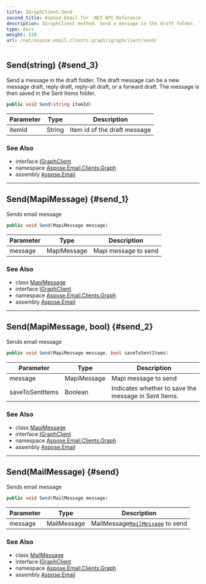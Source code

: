 ```yaml
---
title: IGraphClient.Send
second_title: Aspose.Email for .NET API Reference
description: IGraphClient method. Send a message in the draft folder. The draft message can be a new message draft reply draft replyall draft or a forward draft. The message is then saved in the Sent Items folder
type: docs
weight: 530
url: /net/aspose.email.clients.graph/igraphclient/send/
---
```

## Send(string) {#send_3}

Send a message in the draft folder. The draft message can be a new message draft, reply draft, reply-all draft, or a forward draft. The message is then saved in the Sent Items folder.

```csharp
public void Send(string itemId)
```

| Parameter | Type | Description |
| --- | --- | --- |
| itemId | String | Item id of the draft message |

### See Also

* interface [IGraphClient](../)
* namespace [Aspose.Email.Clients.Graph](../../igraphclient/)
* assembly [Aspose.Email](../../../)

---

## Send(MapiMessage) {#send_1}

Sends email message

```csharp
public void Send(MapiMessage message)
```

| Parameter | Type | Description |
| --- | --- | --- |
| message | MapiMessage | Mapi message to send |

### See Also

* class [MapiMessage](../../../aspose.email.mapi/mapimessage/)
* interface [IGraphClient](../)
* namespace [Aspose.Email.Clients.Graph](../../igraphclient/)
* assembly [Aspose.Email](../../../)

---

## Send(MapiMessage, bool) {#send_2}

Sends email message

```csharp
public void Send(MapiMessage message, bool saveToSentItems)
```

| Parameter | Type | Description |
| --- | --- | --- |
| message | MapiMessage | Mapi message to send |
| saveToSentItems | Boolean | Indicates whether to save the message in Sent Items. |

### See Also

* class [MapiMessage](../../../aspose.email.mapi/mapimessage/)
* interface [IGraphClient](../)
* namespace [Aspose.Email.Clients.Graph](../../igraphclient/)
* assembly [Aspose.Email](../../../)

---

## Send(MailMessage) {#send}

Sends email message

```csharp
public void Send(MailMessage message)
```

| Parameter | Type | Description |
| --- | --- | --- |
| message | MailMessage | MailMessage[`MailMessage`](../../../aspose.email/mailmessage/) to send |

### See Also

* class [MailMessage](../../../aspose.email/mailmessage/)
* interface [IGraphClient](../)
* namespace [Aspose.Email.Clients.Graph](../../igraphclient/)
* assembly [Aspose.Email](../../../)


